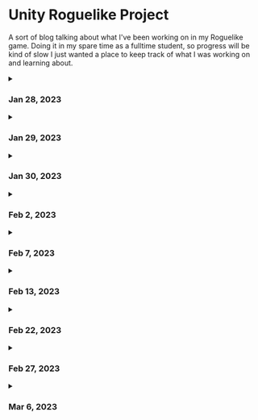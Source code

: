 # Unity Roguelike Project

A sort of blog talking about what I've been working on in my Roguelike game.
Doing it in my spare time as a fulltime student, so progress will be kind of slow I just wanted a place to keep track of what I was
working on and learning about.

<details>
<summary> <h3> Jan 28, 2023</h3> </summary>
<br>
Decided to start my Godot project over in Unity becauase I wanted to get some experience with a more widely used engine.

So far I've gotten a basic PlayerController set up, and animated an attack. Can you tell I'm not an animator?

![](https://github.com/TrevorWM/TrevorWM/blob/main/DudeShmoovin.gif)
</details>


<details>
<summary> <h3> Jan 29, 2023 </h3> </summary>
<br>
I found out that Unity had an updated Input Management system, and I wanted to swap my code over to that
as it looked easier to use and just kind of jived with my brain better. I didn't get around to implementing
the attack again yet, but I did add in a dodge. It's a little hard to see in the gif as there is no visual
indicators other than the speed of the character changing.

![](https://github.com/TrevorWM/TrevorWM/blob/main/DudeDodging.gif)
</details>


<details>
<summary> <h3> Jan 30, 2023 </h3> </summary>
<br>
Spent a lot of time today going over the same code a bunch of times for the attack. Trying to figure out
the best way to handle things. I feel like I could have got some more actual progress done if I was being
more loose with my code architecture, but I haven't done many large projects before, and I want to use this project as a way to practice
scalability and modularity. Sort of practicing for working in a team setting.

![](https://github.com/TrevorWM/TrevorWM/blob/main/DudeSwingin.gif)
</details>


<details>
<summary> <h3> Feb 2, 2023 </h3> </summary>
<br>
Started working through the big CodeMonkey Unity tutorial he put out recently to get a better idea of how to properly
layout projects. It's been super helpful so far, and I was able to refactor things in a way where stuff
is more loosely coupled and easier to manage. Nothing really for visible progress, but I'm feeling better
about the project overall with the refactoring I've done.

Mostly creating events and better splitting code between different scripts in order to keep things easier to read and maintain.
</details>

<details>
<summary> <h3> Feb 7, 2023</h3> </summary>
<br>
Spent a fair bit of time today trying to do things the "best" way before
moving to just getting things working and then worrying about that stuff later. It's a lesson that I'm glad
I was able to learn relatively quickly because I was able to get some basic powerup items working and applying
buffs. Not quite the system I have in my head yet, but I'm getting a lot closer to what I have in my head.
</details>

<details>
<summary> <h3> Feb 13, 2023</h3> </summary>
<br>
Today I got a few visual things done. I made my own sprites for the powerup icons,
  and I'm going to go back and make my own sprites for the character as well at some point. Currently I'm using the sprites from https://0x72.itch.io/dungeontileset-ii.
  
I also followed a tutorial on how to do outlines using shader graph cause I tried to do something on my own and that was super out of my current knowledge. Shaders seem pretty cool though, and I'm interested to learn more about them. Probably something to focus on at a later time though. I wanna focus on getting a gameplay prototype going. We're slowly but surely getting there.
  
![](https://github.com/TrevorWM/TrevorWM/blob/main/DudeUpgradin.gif)
</details>

<details>
<summary> <h3> Feb 22, 2023</h3> </summary>
<br>
Spent some time recently creating the item system. I had a few designs that I had come up with and implemented, but none of them were doing what I really wanted. I spent a bunch of time researching stuff looking at how other people solved the issue as well as learning about design patterns that I haven't used before. I tried a few of things out such as decorator functions for adding functionality to my attacks. This didn't work quite the way I wanted, and the way code ends up laid out is kind of awkward for what I had in mind as well. After a while I accepted that I was trying to overengineer the solution and went with a fairly simple but effective one instead. I also had the idea of creating a manager for my items. This will make it pretty easy for me to extend the functionality of my items to enemies or other objects in my game if I really want to later on. Do some cool stuff with barrels that chain lighting enemies if they break or something fun like that.

After I got the items squared away I also went ahead and applied a similar system to the attack that was in the game currently. I changed it to an Ability, and then made a similar implementation to the items to make it more modular. I think I've also settled on giving characters set loadouts to use rather than having a bunch of equipable items they can grab. Tones down the scope a bit for myself to make things more achievable, and I can always add new abilities to the loadouts to give a similar feeling of character progression that I wanted from equips.

I'm really happy with the system I have in place now. I hope that feeling sticks around for a long time, and future me doesn't end up wanting to kick past me in the butt.
</details>

<details>
<summary> <h3> Feb 27, 2023</h3> </summary>
<br>
My goodness I spent so much time trying to get my custom relic inspector working properly. I was running into issues where data wasn't saving after Unity hit certain reset points. Creating a new build for example was causing all the data in my Relic Scriptable Object to be lost. Things were working in Editor, but then they weren't working in build, and I couldn't get shaders to load at runtime, so for the shader I swapped to just manually creating the reference. We finally got the other stuff working though, and I'm really happy with the way the custom inspector turned out. It's not super duper fancy, but now all that needs to be done to create new relics is to click a few buttons and put values into the SO. I even added the ability to attach abilities to the relics as well in order to try and keep them modular even when creating the more unique ones. It shouldn't be too difficult to turn that bit into a list of abilities if I want to extend it a bit further. Though with the current set up the relics are locked to a specific trigger for active effects. As I'm writing this I haven't implemented the active relics yet. Still deciding if I want to do that next, or if I want to make a proper enemy next so that once I start doing active abilities I'll be able to see if they're working properly when interacting with enemies.



Here is the inspector for Passive Relics.

![](https://github.com/TrevorWM/TrevorWM/blob/main/RelicSO%20Passive.png)
It allows you to select which stat it will modify, which kind of scaling you would like to use (Additive, Multiplicative, Logarithmic, or Exponential), and then you can put a scale value in.

And here is the Active Relic layout. I wanted it to change to fit the type of relic I was editing.
![](https://github.com/TrevorWM/TrevorWM/blob/main/RelicSO%20Active.png)
For the Active Relics I have a few different triggers laid out: On Attack, On Enemy Hit, On Enemy Killed, and On Self Hit (so if the player takes damage).

Currently all of this code is tied to the SO which is super nice right now because it means I can iterate and create new relics in the inspector and then just throw them on a container Monobehaviour script where they will just work without any additional coding. I should probably move this logic over to the Monobehaviour itself, but I thought of that after I started on working with abilities, so for now it stays, but it's on my to do list.
</details>

<details>
<summary> <h3> Mar 6, 2023</h3> </summary>
Worked on the abilities today to try and make them a bit more modular. I created a new class that handles abilities with projectiles. I think it's a little rigid right now as it specifically handles shooting out from a position. I want to move the actual shoot behaviour out of this script into either the projectile itself or the specific ability script. I also added in object pooling using the built in Unity classes. That part I think is definitely best to keep in this the ProjectileAbility base script. This way I can have different pools for each ProjectileAbility to handle different projectile prefabs, and pool size needs.
</details>
